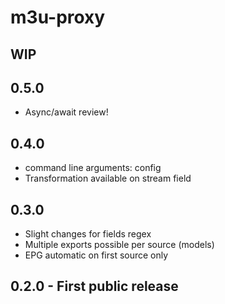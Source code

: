 # m3u-proxy

## WIP

## 0.5.0
  - Async/await review!

## 0.4.0
  - command line arguments: config
  - Transformation available on stream field

## 0.3.0
  - Slight changes for fields regex
  - Multiple exports possible per source (models)
  - EPG automatic on first source only

## 0.2.0 - First public release

